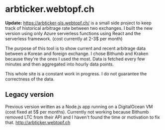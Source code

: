 # arbticker.webtopf.ch

**Update:** 
https://arbticker-sls.webtopf.ch/ is a small side project to keep track of historical arbitrage rate between two exchanges.
I built the new version using only Azure serverless functions using React and the serverless framework. (cost currently at 2-3$ per month)

The purpose of this tool is to show current and recent arbitrage data between a Korean and foreign exchange. I chose Bithumb and Kraken because they're the ones I used the most. Data is fetched every few minutes and then aggregated into hourly data points.

This whole site is a constant work in progress. I do not guarantee the correctness of the data.

## Legacy version
Previous version written as a Node.js app running on a DigitalOcean VM (cost fixed at 5$ per months). Currently not working because Bithumb removed LTC from their API and I haven't found the time or motivation to fix that.
http://arbticker.webtopf.ch 
